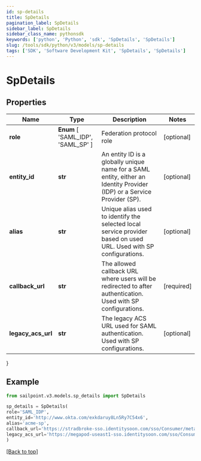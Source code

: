 ```yaml
---
id: sp-details
title: SpDetails
pagination_label: SpDetails
sidebar_label: SpDetails
sidebar_class_name: pythonsdk
keywords: ['python', 'Python', 'sdk', 'SpDetails', 'SpDetails']
slug: /tools/sdk/python/v3/models/sp-details
tags: ['SDK', 'Software Development Kit', 'SpDetails', 'SpDetails']
---
```


# SpDetails

## Properties

| Name | Type | Description | Notes |
| --- | --- | --- | --- |
| **role** | **Enum** [ 'SAML_IDP', 'SAML_SP' ] | Federation protocol role | [optional] |
| **entity_id** | **str** | An entity ID is a globally unique name for a SAML entity, either an Identity Provider (IDP) or a Service Provider (SP). | [optional] |
| **alias** | **str** | Unique alias used to identify the selected local service provider based on used URL. Used with SP configurations. | [optional] |
| **callback_url** | **str** | The allowed callback URL where users will be redirected to after authentication. Used with SP configurations. | [required] |
| **legacy_acs_url** | **str** | The legacy ACS URL used for SAML authentication. Used with SP configurations. | [optional] |

}

## Example

```python
from sailpoint.v3.models.sp_details import SpDetails

sp_details = SpDetails(
role='SAML_IDP',
entity_id='http://www.okta.com/exkdaruy8Ln5Ry7C54x6',
alias='acme-sp',
callback_url='https://stradbroke-sso.identitysoon.com/sso/Consumer/metaAlias/cdov-saml/sp',
legacy_acs_url='https://megapod-useast1-sso.identitysoon.com/sso/Consumer/metaAlias/acme/sp'
)

```

[[Back to top]](#)
